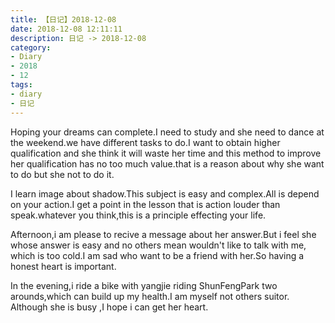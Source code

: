 ```yaml
---
title: 【日记】2018-12-08
date: 2018-12-08 12:11:11
description: 日记 -> 2018-12-08
category:
- Diary
- 2018
- 12
tags:
- diary
- 日记
---
```


Hoping your dreams can complete.I need to study and she need to dance at the weekend.we have different tasks to do.I want to obtain higher qualification and she think it will waste her time and this method to improve her qualification has no too much value.that is a reason about why she want to do but she not to do it.

I learn image about shadow.This subject is easy and complex.All is depend on your action.I get a point in the lesson that is action louder than speak.whatever you think,this is a principle effecting your life.

Afternoon,i am please to recive a message about her answer.But i feel she whose answer is easy and no others mean wouldn't like to talk with me, which is too cold.I am sad who want to be a friend with her.So having a honest heart is important.

In the evening,i ride a bike with yangjie riding ShunFengPark two arounds,which can build up my health.I am myself not others suitor.
Although she is busy ,I hope i can get her heart.


